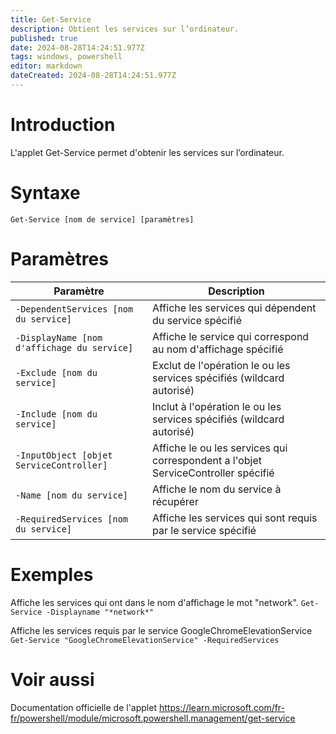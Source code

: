 ```yaml
---
title: Get-Service
description: Obtient les services sur l’ordinateur.
published: true
date: 2024-08-28T14:24:51.977Z
tags: windows, powershell
editor: markdown
dateCreated: 2024-08-28T14:24:51.977Z
---
```


# Introduction

L'applet Get-Service permet d'obtenir les services sur l’ordinateur.

# Syntaxe

`Get-Service [nom de service] [paramètres]`

# Paramètres

| Paramètre                                   | Description                                                                       |
| ------------------------------------------- | --------------------------------------------------------------------------------- |
| `-DependentServices [nom du service]`       | Affiche les services qui dépendent du service spécifié                            |
| `-DisplayName [nom d'affichage du service]` | Affiche le service qui correspond au nom d'affichage spécifié                     |
| `-Exclude [nom du service]`                 | Exclut de l'opération le ou les services spécifiés (wildcard autorisé)            |
| `-Include [nom du service]`                 | Inclut à l'opération le ou les services spécifiés (wildcard autorisé)             |
| `-InputObject [objet ServiceController]`    | Affiche le ou les services qui correspondent a l'objet ServiceController spécifié |
| `-Name [nom du service]`                    | Affiche le nom du service à récupérer                                             |
| `-RequiredServices [nom du service]`        | Affiche les services qui sont requis par le service spécifié                      |

# Exemples

Affiche les services qui ont dans le nom d'affichage le mot "network".
`Get-Service -Displayname "*network*"`

Affiche les services requis par le service GoogleChromeElevationService
`Get-Service "GoogleChromeElevationService" -RequiredServices`

# Voir aussi

Documentation officielle de l'applet
https://learn.microsoft.com/fr-fr/powershell/module/microsoft.powershell.management/get-service
